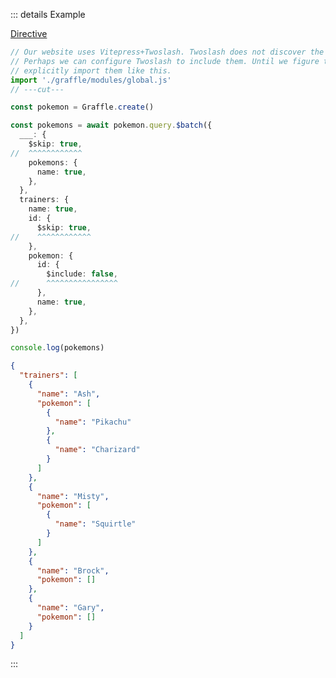 ::: details Example

<div class="ExampleSnippet">
<a href="../../examples/document-builder/directive">Directive</a>

<!-- dprint-ignore-start -->
```ts twoslash
// Our website uses Vitepress+Twoslash. Twoslash does not discover the generated Graffle modules.
// Perhaps we can configure Twoslash to include them. Until we figure that out, we have to
// explicitly import them like this.
import './graffle/modules/global.js'
// ---cut---

const pokemon = Graffle.create()

const pokemons = await pokemon.query.$batch({
  ___: {
    $skip: true,
//  ^^^^^^^^^^^^
    pokemons: {
      name: true,
    },
  },
  trainers: {
    name: true,
    id: {
      $skip: true,
//    ^^^^^^^^^^^^
    },
    pokemon: {
      id: {
        $include: false,
//      ^^^^^^^^^^^^^^^^
      },
      name: true,
    },
  },
})

console.log(pokemons)
```
<!-- dprint-ignore-end -->

<!-- dprint-ignore-start -->
```json
{
  "trainers": [
    {
      "name": "Ash",
      "pokemon": [
        {
          "name": "Pikachu"
        },
        {
          "name": "Charizard"
        }
      ]
    },
    {
      "name": "Misty",
      "pokemon": [
        {
          "name": "Squirtle"
        }
      ]
    },
    {
      "name": "Brock",
      "pokemon": []
    },
    {
      "name": "Gary",
      "pokemon": []
    }
  ]
}
```
<!-- dprint-ignore-end -->

</div>
:::
